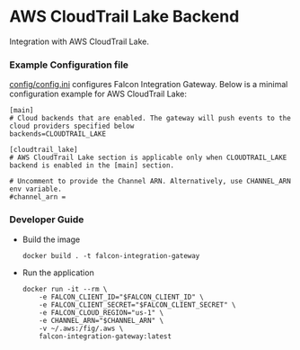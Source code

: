 # AWS CloudTrail Lake Backend

Integration with AWS CloudTrail Lake.

### Example Configuration file

[config/config.ini](https://github.com/CrowdStrike/falcon-integration-gateway/blob/main/config/config.ini) configures Falcon Integration Gateway. Below is a minimal configuration example for AWS CloudTrail Lake:
```
[main]
# Cloud backends that are enabled. The gateway will push events to the cloud providers specified below
backends=CLOUDTRAIL_LAKE

[cloudtrail_lake]
# AWS CloudTrail Lake section is applicable only when CLOUDTRAIL_LAKE backend is enabled in the [main] section.

# Uncomment to provide the Channel ARN. Alternatively, use CHANNEL_ARN env variable.
#channel_arn =
```

### Developer Guide

 - Build the image
   ```
   docker build . -t falcon-integration-gateway
   ```
 - Run the application
   ```
   docker run -it --rm \
       -e FALCON_CLIENT_ID="$FALCON_CLIENT_ID" \
       -e FALCON_CLIENT_SECRET="$FALCON_CLIENT_SECRET" \
       -e FALCON_CLOUD_REGION="us-1" \
       -e CHANNEL_ARN="$CHANNEL_ARN" \
       -v ~/.aws:/fig/.aws \
       falcon-integration-gateway:latest
   ```
